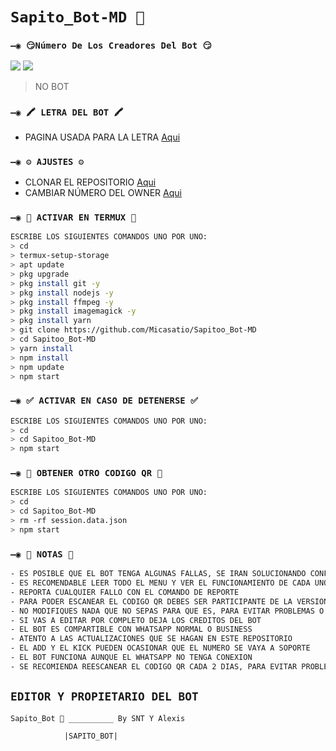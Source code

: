 # `Sapito_Bot-MD 🐸 `

### `—◉ 😏Número De Los Creadores Del Bot 😏`
<a href="http://wa.me/595983186566" target="blank"><img src="https://img.shields.io/badge/SNT-Sapito-25D366?style=for-the-badge&logo=whatsapp&logoColor=white" /></a>
<a href="http://wa.me/5" target="blank"><img src="https://img.shields.io/badge/Alexis-Todoroki-25D366?style=for-the-badge&logo=whatsapp&logoColor=white" /></a>
> NO BOT

### `—◉ 🖍 LETRA DEL BOT 🖍`
- PAGINA USADA PARA LA LETRA [Aqui](https://smiley.cool/es/weirdmaker.php)



### `—◉ ⚙️ AJUSTES ⚙️`
- CLONAR EL REPOSITORIO [Aqui](https://github.com/Micasatio/Sapitoo_Bot-MD/fork)
- CAMBIAR NÚMERO DEL OWNER [Aqui](https://github.com/Micasatio/Sapitoo_Bot-MD/blob/master/config.js)

### `—◉ 🐸 ACTIVAR EN TERMUX 🐸`
```bash
ESCRIBE LOS SIGUIENTES COMANDOS UNO POR UNO:
> cd
> termux-setup-storage
> apt update 
> pkg upgrade 
> pkg install git -y
> pkg install nodejs -y
> pkg install ffmpeg -y
> pkg install imagemagick -y
> pkg install yarn
> git clone https://github.com/Micasatio/Sapitoo_Bot-MD
> cd Sapitoo_Bot-MD
> yarn install 
> npm install
> npm update
> npm start
```

### `—◉ ✅ ACTIVAR EN CASO DE DETENERSE ✅`
```bash
ESCRIBE LOS SIGUIENTES COMANDOS UNO POR UNO:
> cd 
> cd Sapitoo_Bot-MD
> npm start
```

### `—◉ 👻 OBTENER OTRO CODIGO QR 👻`
```bash
ESCRIBE LOS SIGUIENTES COMANDOS UNO POR UNO:
> cd 
> cd Sapitoo_Bot-MD
> rm -rf session.data.json
> npm start
```



### `—◉ 📝 NOTAS 📝`
```bash
- ES POSIBLE QUE EL BOT TENGA ALGUNAS FALLAS, SE IRAN SOLUCIONANDO CONFORME SE VAYAN DETECTANDO
- ES RECOMENDABLE LEER TODO EL MENU Y VER EL FUNCIONAMIENTO DE CADA UNO DE LOS COMANDOS
- REPORTA CUALQUIER FALLO CON EL COMANDO DE REPORTE 
- PARA PODER ESCANEAR EL CODIGO QR DEBES SER PARTICIPANTE DE LA VERSION MULTI-DEVICE (BETA) DE WHATSAPP
- NO MODIFIQUES NADA QUE NO SEPAS PARA QUE ES, PARA EVITAR PROBLEMAS O ERRORES
- SI VAS A EDITAR POR COMPLETO DEJA LOS CREDITOS DEL BOT 
- EL BOT ES COMPARTIBLE CON WHATSAPP NORMAL O BUSINESS
- ATENTO A LAS ACTUALIZACIONES QUE SE HAGAN EN ESTE REPOSITORIO
- EL ADD Y EL KICK PUEDEN OCASIONAR QUE EL NUMERO SE VAYA A SOPORTE 
- EL BOT FUNCIONA AUNQUE EL WHATSAPP NO TENGA CONEXION 
- SE RECOMIENDA REESCANEAR EL CODIGO QR CADA 2 DIAS, PARA EVITAR PROBLEMAS O ERRORES
```

## `EDITOR Y PROPIETARIO DEL BOT` 
`Sapito_Bot 🐸 __________ By SNT Y Alexis`

    

                |SAPITO_BOT|









